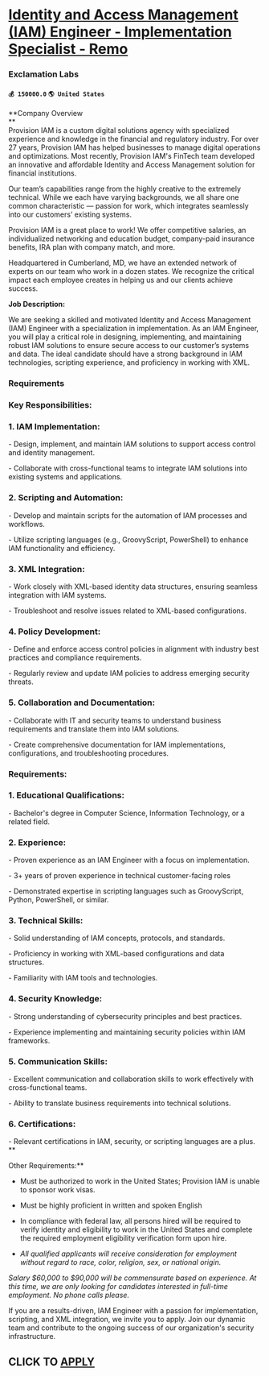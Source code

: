 # [Identity and Access Management (IAM) Engineer - Implementation Specialist - Remo](https://www.remotewlb.com/apply/identity-and-access-management-iam-engineer-implementation-specialist-remo)  
### Exclamation Labs  
#### `💰 150000.0` `🌎 United States`  

**Company Overview  
**  
Provision IAM is a custom digital solutions agency with specialized experience and knowledge in the financial and regulatory industry. For over 27 years, Provision IAM has helped businesses to manage digital operations and optimizations. Most recently, Provision IAM's FinTech team developed an innovative and affordable Identity and Access Management solution for financial institutions.

Our team’s capabilities range from the highly creative to the extremely technical. While we each have varying backgrounds, we all share one common characteristic — passion for work, which integrates seamlessly into our customers’ existing systems.

Provision IAM is a great place to work! We offer competitive salaries, an individualized networking and education budget, company-paid insurance benefits, IRA plan with company match, and more.

Headquartered in Cumberland, MD, we have an extended network of experts on our team who work in a dozen states. We recognize the critical impact each employee creates in helping us and our clients achieve success.  
  
 **Job Description:**

We are seeking a skilled and motivated Identity and Access Management (IAM) Engineer with a specialization in implementation. As an IAM Engineer, you will play a critical role in designing, implementing, and maintaining robust IAM solutions to ensure secure access to our customer’s systems and data. The ideal candidate should have a strong background in IAM technologies, scripting experience, and proficiency in working with XML.

### Requirements

###  **Key Responsibilities:**

### 1\. IAM Implementation:

\- Design, implement, and maintain IAM solutions to support access control and identity management.

\- Collaborate with cross-functional teams to integrate IAM solutions into existing systems and applications.

### 2\. Scripting and Automation:

\- Develop and maintain scripts for the automation of IAM processes and workflows.

\- Utilize scripting languages (e.g., GroovyScript, PowerShell) to enhance IAM functionality and efficiency.

### 3\. XML Integration:

\- Work closely with XML-based identity data structures, ensuring seamless integration with IAM systems.

\- Troubleshoot and resolve issues related to XML-based configurations.

### 4\. Policy Development:

\- Define and enforce access control policies in alignment with industry best practices and compliance requirements.

\- Regularly review and update IAM policies to address emerging security threats.

### 5\. Collaboration and Documentation:

\- Collaborate with IT and security teams to understand business requirements and translate them into IAM solutions.

\- Create comprehensive documentation for IAM implementations, configurations, and troubleshooting procedures.

###  **Requirements:**

### 1\. Educational Qualifications:

\- Bachelor's degree in Computer Science, Information Technology, or a related field.

### 2\. Experience:

\- Proven experience as an IAM Engineer with a focus on implementation.

\- 3+ years of proven experience in technical customer-facing roles

\- Demonstrated expertise in scripting languages such as GroovyScript, Python, PowerShell, or similar.

### 3\. Technical Skills:

\- Solid understanding of IAM concepts, protocols, and standards.

\- Proficiency in working with XML-based configurations and data structures.

\- Familiarity with IAM tools and technologies.

### 4\. Security Knowledge:

\- Strong understanding of cybersecurity principles and best practices.

\- Experience implementing and maintaining security policies within IAM frameworks.

### 5\. Communication Skills:

\- Excellent communication and collaboration skills to work effectively with cross-functional teams.

\- Ability to translate business requirements into technical solutions.

### 6\. Certifications:

\- Relevant certifications in IAM, security, or scripting languages are a plus. **  
  
Other Requirements:**

  * Must be authorized to work in the United States; Provision IAM is unable to sponsor work visas.

  * Must be highly proficient in written and spoken English

  * In compliance with federal law, all persons hired will be required to verify identity and eligibility to work in the United States and complete the required employment eligibility verification form upon hire.

  * _All qualified applicants will receive consideration for employment without regard to race, color, religion, sex, or national origin._

_Salary $60,000 to $90,000 will be commensurate based on experience. At this time, we are only looking for candidates interested in full-time employment. No phone calls please._  

If you are a results-driven, IAM Engineer with a passion for implementation, scripting, and XML integration, we invite you to apply. Join our dynamic team and contribute to the ongoing success of our organization's security infrastructure.

  
## CLICK TO [APPLY](https://www.remotewlb.com/apply/identity-and-access-management-iam-engineer-implementation-specialist-remo)

